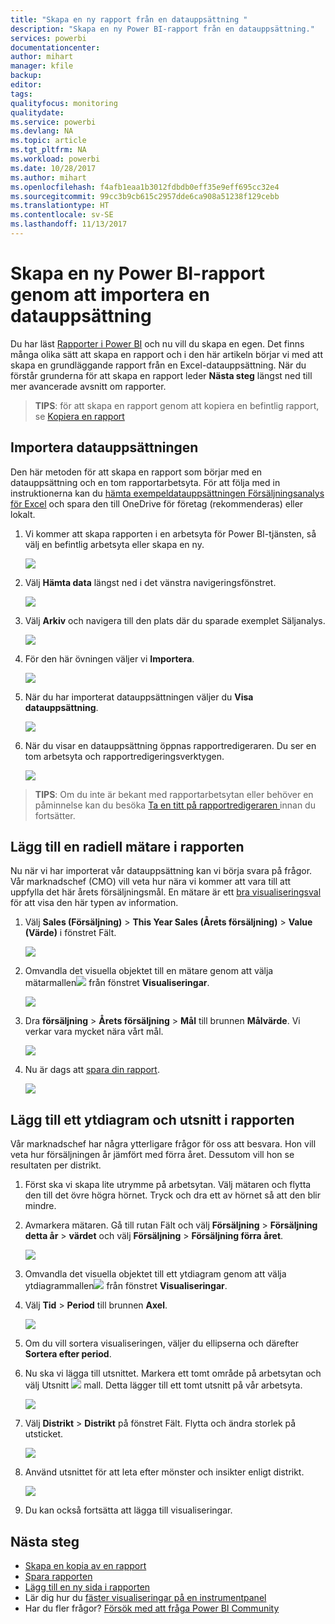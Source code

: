 ```yaml
---
title: "Skapa en ny rapport från en datauppsättning "
description: "Skapa en ny Power BI-rapport från en datauppsättning."
services: powerbi
documentationcenter: 
author: mihart
manager: kfile
backup: 
editor: 
tags: 
qualityfocus: monitoring
qualitydate: 
ms.service: powerbi
ms.devlang: NA
ms.topic: article
ms.tgt_pltfrm: NA
ms.workload: powerbi
ms.date: 10/28/2017
ms.author: mihart
ms.openlocfilehash: f4afb1eaa1b3012fdbdb0eff35e9eff695cc32e4
ms.sourcegitcommit: 99cc3b9cb615c2957dde6ca908a51238f129cebb
ms.translationtype: HT
ms.contentlocale: sv-SE
ms.lasthandoff: 11/13/2017
---
```

# <a name="create-a-new-power-bi-report-by-importing-a-dataset"></a>Skapa en ny Power BI-rapport genom att importera en datauppsättning
Du har läst [Rapporter i Power BI](service-reports.md) och nu vill du skapa en egen. Det finns många olika sätt att skapa en rapport och i den här artikeln börjar vi med att skapa en grundläggande rapport från en Excel-datauppsättning. När du förstår grunderna för att skapa en rapport leder **Nästa steg** längst ned till mer avancerade avsnitt om rapporter.  

> **TIPS**: för att skapa en rapport genom att kopiera en befintlig rapport, se [Kopiera en rapport](power-bi-report-copy.md)
> 
> 

## <a name="import-the-dataset"></a>Importera datauppsättningen
Den här metoden för att skapa en rapport som börjar med en datauppsättning och en tom rapportarbetsyta. För att följa med in instruktionerna kan du [hämta exempeldatauppsättningen Försäljningsanalys för Excel](http://go.microsoft.com/fwlink/?LinkId=529778) och spara den till OneDrive för företag (rekommenderas) eller lokalt.

1. Vi kommer att skapa rapporten i en arbetsyta för Power BI-tjänsten, så välj en befintlig arbetsyta eller skapa en ny.
   
   ![](media/service-report-create-new/power-bi-workspaces2.png)
2. Välj **Hämta data** längst ned i det vänstra navigeringsfönstret.
   
   ![](media/service-report-create-new/power-bi-get-data3.png)
3. Välj **Arkiv**  och navigera till den plats där du sparade exemplet Säljanalys.
   
    ![](media/service-report-create-new/power-bi-select-files.png)
4. För den här övningen väljer vi **Importera**.
   
   ![](media/service-report-create-new/power-bi-import.png)
5. När du har importerat datauppsättningen väljer du **Visa datauppsättning**.
   
   ![](media/service-report-create-new/power-bi-view-dataset.png)
6. När du visar en datauppsättning öppnas rapportredigeraren.  Du ser en tom arbetsyta och rapportredigeringsverktygen.
   
   ![](media/service-report-create-new/power-bi-blank-report.png)

> **TIPS**: Om du inte är bekant med rapportarbetsytan eller behöver en påminnelse kan du besöka [Ta en titt på rapportredigeraren ](service-the-report-editor-take-a-tour.md) innan du fortsätter.
> 
> 

## <a name="add-a-radial-gauge-to-the-report"></a>Lägg till en radiell mätare i rapporten
Nu när vi har importerat vår datauppsättning kan vi börja svara på frågor.  Vår marknadschef (CMO) vill veta hur nära vi kommer att vara till att uppfylla det här årets försäljningsmål. En mätare är ett [bra visualiseringsval](power-bi-report-visualizations.md) för att visa den här typen av information.

1. Välj **Sales (Försäljning)**  >  **This Year Sales (Årets försäljning)** > **Value (Värde)** i fönstret Fält.
   
    ![](media/service-report-create-new/power-bi-report-step1.png)
2. Omvandla det visuella objektet till en mätare genom att välja mätarmallen![](media/service-report-create-new/powerbi-gauge-icon.png) från fönstret **Visualiseringar**.
   
    ![](media/service-report-create-new/power-bi-report-step2.png)
3. Dra **försäljning** > **Årets försäljning** > **Mål** till brunnen **Målvärde**. Vi verkar vara mycket nära vårt mål.
   
    ![](media/service-report-create-new/power-bi-report-step3.png)
4. Nu är dags att [spara din rapport](service-report-save.md).
   
   ![](media/service-report-create-new/powerbi-save.png)

## <a name="add-an-area-chart-and-slicer-to-the-report"></a>Lägg till ett ytdiagram och utsnitt i rapporten
Vår marknadschef har några ytterligare frågor för oss att besvara. Hon vill veta hur försäljningen år jämfört med förra året. Dessutom vill hon se resultaten per distrikt.

1. Först ska vi skapa lite utrymme på arbetsytan. Välj mätaren och flytta den till det övre högra hörnet. Tryck och dra ett av hörnet så att den blir mindre.
2. Avmarkera mätaren. Gå till rutan Fält och välj **Försäljning** > **Försäljning detta år** > **värdet** och välj **Försäljning**  >  **Försäljning förra året**.
   
    ![](media/service-report-create-new/power-bi-report-step4.png)
3. Omvandla det visuella objektet till ett ytdiagram genom att välja ytdiagrammallen![](media/service-report-create-new/power-bi-areachart-icon.png) från fönstret **Visualiseringar**.
4. Välj **Tid** > **Period** till brunnen **Axel**.
   
    ![](media/service-report-create-new/power-bi-report-step5.png)
5. Om du vill sortera visualiseringen, väljer du ellipserna och därefter **Sortera efter period**.
6. Nu ska vi lägga till utsnittet. Markera ett tomt område på arbetsytan och välj Utsnitt ![](media/service-report-create-new/power-bi-slicer-icon.png) mall. Detta lägger till ett tomt utsnitt på vår arbetsyta.
   
    ![](media/service-report-create-new/power-bi-report-step6.png)    
7. Välj **Distrikt** > **Distrikt** på fönstret Fält. Flytta och ändra storlek på utsticket.
   
    ![](media/service-report-create-new/power-bi-report-step7.png)  
8. Använd utsnittet för att leta efter mönster och insikter enligt distrikt.
   
   ![](media/service-report-create-new/power-bi-slicer-video2.gif)  
9. Du kan också fortsätta att lägga till visualiseringar.

## <a name="next-steps"></a>Nästa steg
* [Skapa en kopia av en rapport](power-bi-report-copy.md)
* [Spara rapporten](service-report-save.md)    
* [Lägg till en ny sida i rapporten](power-bi-report-add-page.md)  
* Lär dig hur du [fäster visualiseringar på en instrumentpanel](service-dashboard-pin-tile-from-report.md)    
* Har du fler frågor? [Försök med att fråga Power BI Community](http://community.powerbi.com/)

